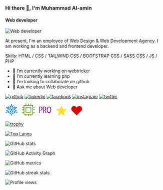 ### Hi there 👋, I'm Muhammad Al-amin 
#### Web developer 
![Web developer ](https://images.unsplash.com/photo-1623479322729-28b25c16b011?ixlib=rb-1.2.1&ixid=MnwxMjA3fDB8MHxwaG90by1wYWdlfHx8fGVufDB8fHx8&auto=format&fit=crop&w=1170&q=80)

At present, I'm an employee of Web Design & Web Development Agency. I am working as a backend and frontend developer.

Skills:  HTML / CSS / TAILWIND CSS / BOOTSTRAP CSS / SASS CSS / JS / PHP

- 🔭 I’m currently working on webtricker 
- 🌱 I’m currently learning php 
- 👯 I’m looking to collaborate on github 
- 💬 Ask me about Web developer  


[<img src='https://cdn.jsdelivr.net/npm/simple-icons@3.0.1/icons/github.svg' alt='github' height='40'>](https://github.com/muhammadalamin23)  [<img src='https://cdn.jsdelivr.net/npm/simple-icons@3.0.1/icons/linkedin.svg' alt='linkedin' height='40'>](https://www.linkedin.com/in/muhammad-al-amin-b59653205/)  [<img src='https://cdn.jsdelivr.net/npm/simple-icons@3.0.1/icons/facebook.svg' alt='facebook' height='40'>](https://www.facebook.com/muhammad1254)  [<img src='https://cdn.jsdelivr.net/npm/simple-icons@3.0.1/icons/instagram.svg' alt='instagram' height='40'>](https://www.instagram.com/alamin24034/)  [<img src='https://cdn.jsdelivr.net/npm/simple-icons@3.0.1/icons/twitter.svg' alt='twitter' height='40'>](https://twitter.com/Muhamma06049143)  

<a href='https://archiveprogram.github.com/'><img src='https://raw.githubusercontent.com/acervenky/animated-github-badges/master/assets/acbadge.gif' width='40' height='40'></a> <a href='https://docs.github.com/en/developers'><img src='https://raw.githubusercontent.com/acervenky/animated-github-badges/master/assets/devbadge.gif' width='40' height='40'></a> <a href='https://github.com/pricing'><img src='https://raw.githubusercontent.com/acervenky/animated-github-badges/master/assets/pro.gif' width='40' height='40'></a> <a href='https://stars.github.com/'><img src='https://raw.githubusercontent.com/acervenky/animated-github-badges/master/assets/starbadge.gif' width='35' height='35'></a> <a href='https://docs.github.com/en/github/supporting-the-open-source-community-with-github-sponsors'><img src='https://raw.githubusercontent.com/acervenky/animated-github-badges/master/assets/sponsorbadge.gif' width='35' height='35'></a> 

[![trophy](https://github-profile-trophy.vercel.app/?username=muhammadalamin23)](https://github.com/ryo-ma/github-profile-trophy)

[![Top Langs](https://github-readme-stats.vercel.app/api/top-langs/?username=muhammadalamin23)](https://github.com/anuraghazra/github-readme-stats)

![GitHub stats](https://github-readme-stats.vercel.app/api?username=muhammadalamin23&show_icons=true)  

![GitHub Activity Graph](https://activity-graph.herokuapp.com/graph?username=muhammadalamin23)  

![GitHub metrics](https://metrics.lecoq.io/muhammadalamin23)  

![GitHub streak stats](https://github-readme-streak-stats.herokuapp.com/?user=muhammadalamin23)  

![Profile views](https://gpvc.arturio.dev/muhammadalamin23)  
